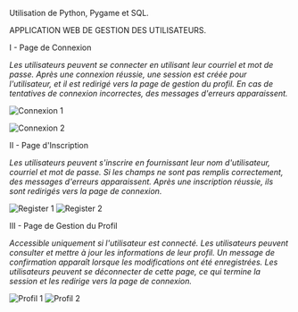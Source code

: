 Utilisation de Python, Pygame et SQL. 


APPLICATION WEB DE GESTION DES UTILISATEURS.

I - Page de Connexion

_Les utilisateurs peuvent se connecter en utilisant leur courriel et mot de passe. Après une connexion réussie, une session est créée pour l'utilisateur, et il est redirigé vers la page de gestion du profil. En cas de tentatives de connexion incorrectes, des messages d'erreurs apparaissent._


![Connexion 1](https://github.com/vanny-laure-lamorte/manageo/assets/146710289/b7602223-104e-4360-a0ad-650c7fdeb0ac)

![Connexion 2](https://github.com/vanny-laure-lamorte/manageo/assets/146710289/8ae5a548-3eff-4180-b5d8-54e46f19205a)

II - Page d'Inscription

_Les utilisateurs peuvent s'inscrire en fournissant leur nom d'utilisateur, courriel
et mot de passe. Si les champs ne sont pas remplis correctement, des messages d'erreurs apparaissent.
Après une inscription réussie, ils sont redirigés vers la page de connexion._

![Register 1](https://github.com/vanny-laure-lamorte/manageo/assets/146710289/a0fe126f-8aca-4214-8cbc-75d0d0d33980)
![Register 2](https://github.com/vanny-laure-lamorte/manageo/assets/146710289/d08dea27-a4d8-4513-afa5-53a87b101c33)

III - Page de Gestion du Profil

_Accessible uniquement si l'utilisateur est connecté. Les utilisateurs peuvent consulter et mettre à jour les informations
de leur profil. Un message de confirmation apparaît lorsque les modifications ont été enregistrées. Les utilisateurs peuvent se déconnecter de cette page, ce qui termine la
session et les redirige vers la page de connexion._

![Profil 1](https://github.com/vanny-laure-lamorte/manageo/assets/146710289/8e630a2c-a5dd-4356-ae75-f571c5c19b59)
![Profil 2](https://github.com/vanny-laure-lamorte/manageo/assets/146710289/3fbb0027-0e28-4393-84e7-acfb31e167fc)

